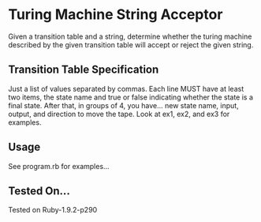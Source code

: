 Turing Machine String Acceptor
==

Given a transition table and a string, determine whether the turing machine described by the given transition table will accept or reject the given string.

Transition Table Specification
--

Just a list of values separated by commas. Each line MUST have at least two items, the state name and true or false indicating whether the state is a final state. After that, in groups of 4, you have... new state name, input, output,  and direction to move the tape. Look at ex1, ex2, and ex3 for examples.

Usage
--
See program.rb for examples...

Tested On...
--
Tested on Ruby-1.9.2-p290
